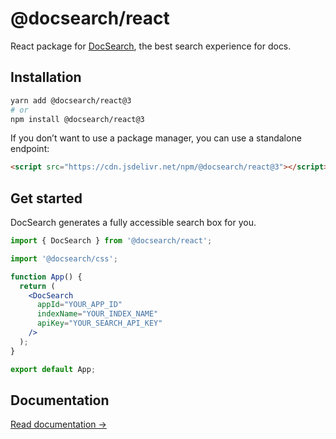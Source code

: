 ﻿# @docsearch/react

React package for [DocSearch](http://docsearch.algolia.com/), the best search experience for docs.

## Installation

```bash
yarn add @docsearch/react@3
# or
npm install @docsearch/react@3
```

If you don’t want to use a package manager, you can use a standalone endpoint:

```html
<script src="https://cdn.jsdelivr.net/npm/@docsearch/react@3"></script>
```

## Get started

DocSearch generates a fully accessible search box for you.

```jsx App.js
import { DocSearch } from '@docsearch/react';

import '@docsearch/css';

function App() {
  return (
    <DocSearch
      appId="YOUR_APP_ID"
      indexName="YOUR_INDEX_NAME"
      apiKey="YOUR_SEARCH_API_KEY"
    />
  );
}

export default App;
```

## Documentation

[Read documentation →](https://docsearch.algolia.com/docs/docsearch-v3)

